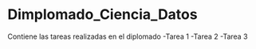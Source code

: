 # Dimplomado_Ciencia_Datos
Contiene las tareas realizadas en el diplomado
-Tarea 1
-Tarea 2
-Tarea 3

